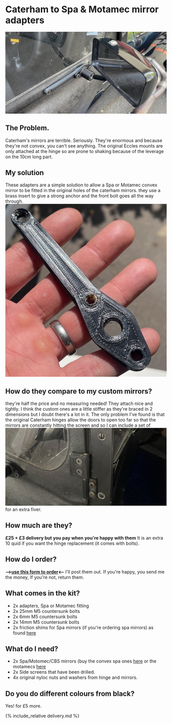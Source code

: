 # Caterham to Spa & Motamec mirror adapters 

![adapter-fitted.png](img/adapter-fitted.jpeg)

## The Problem.
Caterham's mirrors are terrible. Seriously. They're enormous and because they're not convex, you can't see anything. The original Eccles mounts are only attached at the hinge so are prone to shaking because of the leverage on the 10cm long part. 

## My solution
These adapters are a simple solution to allow a Spa or Motamec convex mirror to be fitted in the original holes of the caterham mirrors.
they use a brass insert to give a strong anchor and the front bolt goes all the way through.  
![img/adapter.jpeg](img/adapter.jpeg)

## How do they compare to my custom mirrors?
they're half the price and no measuring needed! They attach nice and tightly. I think the custom ones are a little stiffer as they're braced in 2 dimensions but I doubt there's a lot in it.
The only problem I've found is that the original Caterham hinges allow the doors to open too far so that the mirrors are constantly hitting the screen and so I can include a set of [![Hinge](img/hinge-short.jpeg)](/door-limit-hinge) for an extra fiver.

## How much are they?
**£25 + £3 delivery but you pay when you're happy with them**
It is an extra 10 quid if you want the hinge replacement (it comes with bolts).

## How do I order?
<b>-->[use this form to order](https://forms.gle/e7RHGoqUPPPhi9fa9)<-- </b> I'll post them out. If you're happy, you send me the money, If you're not, return them.

## What comes in the kit?
* 2x adapters, Spa or Motamec fitting
* 2x 25mm M5 countersunk bolts 
* 2x 6mm M5 countersunk bolts 
* 2x 14mm M5 countersunk bolts 
* 2x friction shims for Spa mirrors (if you're ordering spa mirrors) as found [here](https://uberniche.co.uk/other-stuff)

## What do I need?
* 2x Spa/Motomec/CBS mirrors (buy the convex spa ones [here](https://www.merlinmotorsport.co.uk/s/mirrors/spa-mirrors/spa-formula-and-caterham-mirrors) or the motamecs [here](https://www.motamec.com/motamec-racing-formula-f1-car-wing-mirror-x2-convex-glass-swivel-mount-black.html )
* 2x Side screens that have been drilled.
* 4x original nyloc nuts and washers from hinge and mirrors.

## Do you do different colours from black?
Yes! for £5 more.

{% include_relative delivery.md %}